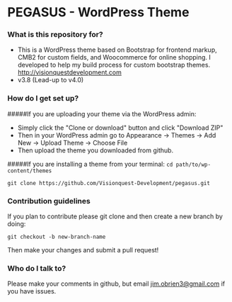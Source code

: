 # PEGASUS - WordPress Theme #

### What is this repository for? ###

* This is a WordPress theme based on Bootstrap for frontend markup, CMB2 for custom fields, and Woocommerce for online shopping. I developed to help my build process for custom bootstrap themes. http://visionquestdevelopment.com
* v3.8 (Lead-up to v4.0)

### How do I get set up? ###

#####If you are uploading your theme via the WordPress admin: 
* Simply click the "Clone or download" button and click "Download ZIP" 
* Then in your WordPress admin go to Appearance -> Themes -> Add New -> Upload Theme -> Choose File
* Then upload the theme you downloaded from github.

#####If you are installing a theme from your terminal:
`cd path/to/wp-content/themes`

`git clone https://github.com/Visionquest-Development/pegasus.git`


### Contribution guidelines ###
If you plan to contribute please git clone and then create a new branch by doing:

`git checkout -b new-branch-name`

Then make your changes and submit a pull request!

### Who do I talk to? ###

Please make your comments in github, but email jim.obrien3@gmail.com if you have issues. 